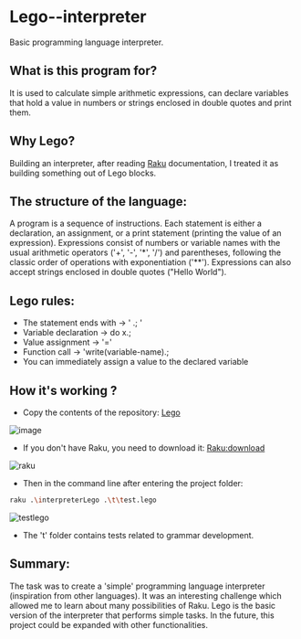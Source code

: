 # Lego--interpreter
Basic programming language interpreter.


## What is this program for?
It is used to calculate simple arithmetic expressions, can declare variables that hold a value in numbers or strings enclosed in double quotes and print them.

## Why Lego?
Building an interpreter, after reading [Raku](https://docs.raku.org/) documentation, I treated it as building something out of Lego blocks.

## The structure of the language:
A program is a sequence of instructions. Each statement is either a declaration, an assignment, or a print statement (printing the value of an expression). Expressions consist of numbers or variable names with the usual arithmetic operators ('+', '-', '*', '/') and parentheses, following the classic order of operations with exponentiation ('**'). Expressions can also accept strings enclosed in double quotes ("Hello World"). 

## Lego rules:
- The statement ends with -> ' .; '
- Variable declaration -> do x.;
- Value assignment -> '='
- Function call -> 'write(variable-name).;
- You can immediately assign a value to the declared variable


## How it's working ?
- Copy the contents of the repository: [Lego](https://github.com/Tomasz1577/interpreter.git)


![image](https://user-images.githubusercontent.com/95379724/201209460-72a69476-5d62-429f-a474-288d7c2569da.jpg)


- If you don't have Raku, you need to download it: [Raku:download](https://www.raku.org/downloads)

![raku](https://user-images.githubusercontent.com/95379724/201209819-2c709cda-b6aa-4e5e-b549-0ca4b2986f16.jpg)



- Then in the command line after entering the project folder:
```bash
raku .\interpreterLego .\t\test.lego
```

![testlego](https://user-images.githubusercontent.com/95379724/201210125-4dbb894a-8732-4245-bf31-26407cb31b05.jpg)


- The 't' folder contains tests related to grammar development.

## Summary:
The task was to create a 'simple' programming language interpreter (inspiration from other languages). It was an interesting challenge which allowed me to learn about many possibilities of Raku. Lego is the basic version of the interpreter that performs simple tasks. In the future, this project could be expanded with other functionalities.
